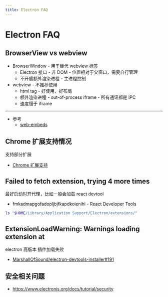 ```yaml
---
title: Electron FAQ
---
```


# Electron FAQ

## BrowserView vs webview

- BrowserWindow - 用于替代 webview 标签
  - Electron 接口 - 非 DOM - 位置相对于父窗口，需要自行管理
  - 不开启额外渲染进程 - 主进程控制
- webview - 不推荐使用
  - html tag - 好使用，好布局
  - 额外渲染进程 - out-of-process iframe - 所有通讯都是 IPC
  - 速度慢于 iframe

---

- 参考
  - [web-embeds](https://www.electronjs.org/docs/tutorial/web-embeds)

## Chrome 扩展支持情况

支持部分扩展

- [Chrome 扩展支持](https://www.electronjs.org/docs/api/extensions)

## Failed to fetch extension, trying 4 more times

最好启动时开代理，比如一般会加载 react devtool

- fmkadmapgofadopljbjfkapdkoienihi - React Developer Tools

```bash
ls "$HOME/Library/Application Support/Electron/extensions/"
```

## ExtensionLoadWarning: Warnings loading extension at

electron 高版本 插件加载失败

- [MarshallOfSound/electron-devtools-installer#191](https://github.com/MarshallOfSound/electron-devtools-installer/pull/191)

## 安全相关问题

- https://www.electronjs.org/docs/tutorial/security

